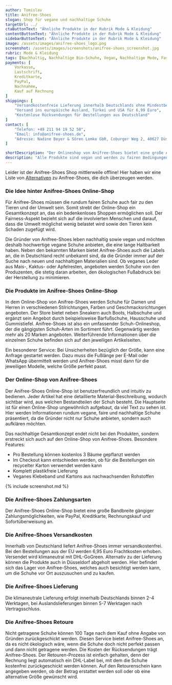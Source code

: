 ```yaml
---
author: Tomislav
title: Anifree-Shoes
slogan: Shop für vegane und nachhaltige Schuhe
targetUrl: ../
ctaButtonText: "Ähnliche Produkte in der Rubrik Mode & Kleidung"
contentButtonText: "Ähnliche Produkte in der Rubrik Mode & Kleidung"
sidebarButtonText: "Ähnliche Produkte in der Rubrik Mode & Kleidung"
image: /assets/images/anifree-shoes_logo.png
screenshot: /assets/images/screenshots/anifree-shoes_screenshot.jpg
rubric: Mode & Kleidung
tags: [Nachhaltig, Nachhaltige Bio-Schuhe, Vegan, Nachhaltige Mode, Fashion, Fair]
payments: [
    Vorkasse,
    Lastschrift,
    Kreditkarte,
    PayPal,
    Nachnahme,
    Kauf auf Rechnung
]
shippings: [
    "Versandkostenfreie Lieferung innerhalb Deutschlands ohne Mindestbestellwert",
    "Versand ins europäische Ausland, Türkei und USA für 6,99 Euro",
    "Kostenlose Rücksendungen für Bestellungen aus Deutschland"
]
contact: [
    "Telefon: +49 211 94 19 52 58",
    "Email: info@anifree-shoes.de",
    "Adresse: Nadine Beyer & Sören Lemke GbR, Coburger Weg 2, 40627 Düsseldorf"
]

shortDescription: "Der Onlineshop von Anifree-Shoes bietet eine große Auswahl an verschiedenen Schuhmodellen für Damen und Herren an. Der Name setzt sich aus den Worten „Animal“ und „Free“ zusammen, gegründet wurde das Unternehmen im Jahr 2016."
description: "Alle Produkte sind vegan und werden zu fairen Bedingungen sowie aus nachhaltigen Materialien hergestellt. Das Ziel ist es, Lifestyle mit Verantwortung zu kombinieren. Anifree-Shoes bietet deshalb bewusst ökologische Schuhe an, die gleichzeitig modern sind. Im Online-Shop besteht nicht nur die Möglichkeit nach Damen- oder Herren-Modellen zu suchen, sondern die verwendeten Materialien stehen ebenso im Fokus. So können Kundinnen beispielsweise entscheiden, ob sie lieber recycelte Sneaker bevorzugen oder welche, die aus natürlichen Materialien gefertigt werden."
---
```

<div class="alert alert-info">
  Leider ist der Anifree-Shoes Shop mittlerweile offline! Hier haben wir eine Liste von <a href="https://gutes-gewissen.com/mode-und-kleidung/">Alternativen</a> zu Anifree-Shoes, die dich überzeugen werden.
</div>

### Die Idee hinter Anifree-Shoes Online-Shop

Für Anifree-Shoes müssen die rundum fairen Schuhe auch fair zu den Tieren und der Umwelt sein. Somit strebt der Online-Shop ein Gesamtkonzept an, das ein bedenkenloses Shoppen ermöglichen soll. Der Fairness-Aspekt bezieht sich auf die involvierten Menschen und darauf, dass die Umwelt möglichst wenig belastet wird sowie den Tieren kein Schaden zugefügt wird.

Die Gründer von Anifree-Shoes leben nachhaltig sowie vegan und möchten deshalb hochwertige vegane Schuhe anbieten, die eine lange Haltbarkeit haben. Neben den bekannten Marken bietet Anifree-Shoes auch die Labels an, die in Deutschland recht unbekannt sind, da die Gründer immer auf der Suche nach neuen und nachhaltigen Materialien sind. Ob veganes Leder aus Mais-, Kaktus- oder Apfelresten, angeboten werden Schuhe von den Produzenten, die stetig daran arbeiten, den ökologischen Fußabdruck bei der Herstellung zu minimieren.

### Die Produkte im Anifree-Shoes Online-Shop

In dem Online-Shop von Anifree-Shoes werden Schuhe für Damen und Herren in verschiedenen Stilrichtungen, Farben und Geschmacksrichtungen angeboten. Der Store bietet neben Sneakern auch Boots, Halbschuhe und ergänzt sein Angebot durch beispielsweise Barfußschuhe, Hausschuhe und Gummistiefel. Anifree-Shoes ist also ein umfassender Schuh-Onlineshop, der die gängigsten Schuh-Arten im Sortiment führt. Gegenwärtig werden mehr als 20 Marken angeboten. Weiterführende Informationen über die einzelnen Schuhe befinden sich auf den jeweiligen Artikelseiten.

Ein besonderer Service: Bei Unsicherheiten bezüglich der Größe, kann eine Anfrage gestartet werden. Dazu muss die Fußlänge per E-Mail oder WhatsApp übermittelt werden und Anifree-Shoes misst dann für die jeweiligen Modelle, welche Größe perfekt passt.

### Der Online-Shop von Anifree-Shoes

Der Anifree-Shoes Online-Shop ist benutzerfreundlich und intuitiv zu bedienen. Jeder Artikel hat eine detaillierte Material-Beschreibung, wodurch sichtbar wird, aus welchen Bestandteilen der Schuh besteht. Die Hauptseite ist für einen Online-Shop ungewöhnlich aufgebaut, da viel Text zu sehen ist. Hier werden Informationen rundum vegane, faire und nachhaltige Schuhe präsentiert, da die Gründer nicht nur Schuhe anbieten, sondern auch aufklären möchten.

Das nachhaltige Gesamtkonzept endet nicht bei den Produkten, sondern erstreckt sich auch auf den Online-Shop von Anifree-Shoes. Besondere Features:

+ Pro Bestellung können kostenlos 3 Bäume gepflanzt werden
+ Im Checkout kann entschieden werden, ob für die Bestellungen ein recycelter Karton verwendet werden kann
+ Komplett plastikfreie Lieferung
+ Veganes Klebeband und Kartons aus nachwachsenden Rohstoffen

{% include screenshot.md %}

### Die Anifree-Shoes Zahlungsarten

Der Anifree-Shoes Online-Shop bietet eine große Bandbreite gängiger Zahlungsmöglichkeiten, wie PayPal, Kreditkarte, Rechnungskauf und Sofortüberweisung an.

### Die Anifree-Shoes Versandkosten

Innerhalb von Deutschland liefert Anifree-Shoes immer versandkostenfrei. Bei den Bestellungen aus der EU werden 6,95 Euro Frachtkosten erhoben. Versendet wird klimaneutral mit DHL-GoGreen. Alternativ zu der Lieferung können die Produkte auch in Düsseldorf abgeholt werden. Hier befindet sich das Lager von Anifree-Shoes, welches auch besichtigt werden kann, um die Schuhe vor Ort auszusuchen und zu kaufen.

### Die Anifree-Shoes Lieferung

Die klimaneutrale Lieferung erfolgt innerhalb Deutschlands binnen 2-4 Werktagen, bei Auslandslieferungen binnen 5-7 Werktagen nach Vertragsschluss.

### Die Anifree-Shoes Retoure

Nicht getragene Schuhe können 100 Tage nach dem Kauf ohne Angabe von Gründen zurückgeschickt werden. Diesen Service bietet Anifree-Shoes an, da es nicht ökologisch wäre, wenn die Schuhe doch nicht perfekt passen und dann nicht getragene werden. Die Kosten der Rücksendungen trägt Anifree-Shoes. Der Retouren-Prozess ist einfach gehalten, denn der Rechnung liegt automatisch ein DHL-Label bei, mit dem die Schuhe kostenfrei zurückgeschickt werden können. Auf den Retourenschein kann angegeben werden, ob der Betrag erstattet werden soll oder ob eine alternative Größe gewünscht wird.

